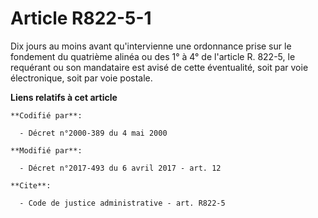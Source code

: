 # Article R822-5-1

Dix jours au moins avant qu'intervienne une ordonnance prise sur le fondement du quatrième alinéa ou des 1° à 4° de l'article
R. 822-5, le requérant ou son mandataire est avisé de cette éventualité, soit par voie électronique, soit par voie postale.

**Liens relatifs à cet article**

	**Codifié par**:

	  - Décret n°2000-389 du 4 mai 2000

	**Modifié par**:

	  - Décret n°2017-493 du 6 avril 2017 - art. 12

	**Cite**:

	  - Code de justice administrative - art. R822-5

